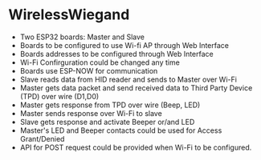 # WirelessWiegand

- Two ESP32 boards: Master and Slave
- Boards to be configured to use Wi-fi AP through Web Interface
- Boards addresses to be configured through Web Interface
- Wi-Fi Confirguration could be changed any time
- Boards use ESP-NOW for communication
- Slave reads data from HID reader and sends to Master over Wi-Fi
- Master gets data packet and send received data to Third Party Device (TPD) over wire (D1,D0)
- Master gets response from TPD over wire (Beep, LED)
- Master sends response over Wi-Fi to slave
- Slave gets response and activate Beeper or/and LED
- Master's LED and Beeper contacts could be used for Access Grant/Denied
- API for POST request could be provided when Wi-Fi to be configured.
